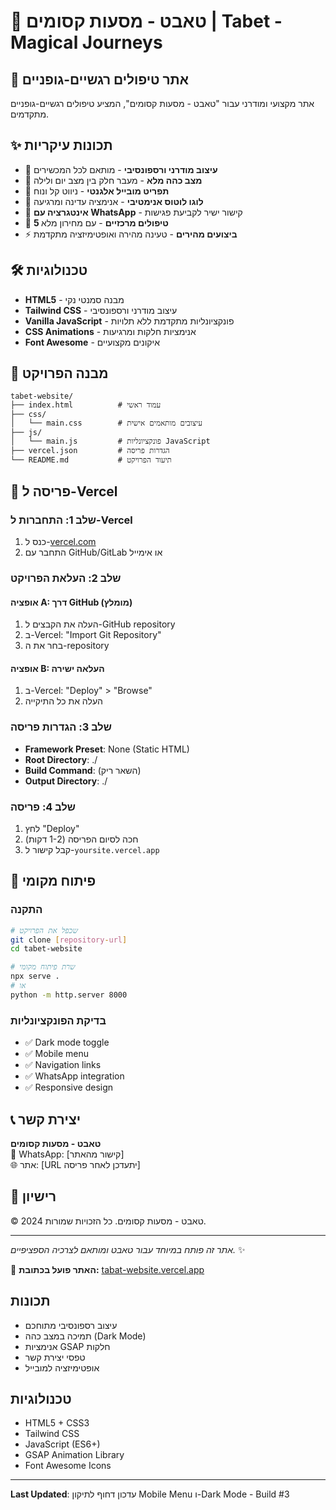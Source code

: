 # 🌸 טאבט - מסעות קסומים | Tabet - Magical Journeys

## 🌟 אתר טיפולים רגשיים-גופניים 

אתר מקצועי ומודרני עבור "טאבט - מסעות קסומים", המציע טיפולים רגשיים-גופניים מתקדמים.

## ✨ תכונות עיקריות

- 🎨 **עיצוב מודרני ורספונסיבי** - מותאם לכל המכשירים
- 🌙 **מצב כהה מלא** - מעבר חלק בין מצב יום ולילה
- 📱 **תפריט מובייל אלגנטי** - ניווט קל ונוח
- 🌸 **לוגו לוטוס אנימטיבי** - אנימציה עדינה ומרגיעה
- 💬 **אינטגרציה עם WhatsApp** - קישור ישיר לקביעת פגישות
- 🎯 **5 טיפולים מרכזיים** - עם מחירון מלא
- ⚡ **ביצועים מהירים** - טעינה מהירה ואופטימיזציה מתקדמת

## 🛠️ טכנולוגיות

- **HTML5** - מבנה סמנטי נקי
- **Tailwind CSS** - עיצוב מודרני ורספונסיבי
- **Vanilla JavaScript** - פונקציונליות מתקדמת ללא תלויות
- **CSS Animations** - אנימציות חלקות ומרגיעות
- **Font Awesome** - איקונים מקצועיים

## 📁 מבנה הפרויקט

```
tabet-website/
├── index.html          # עמוד ראשי
├── css/
│   └── main.css        # עיצובים מותאמים אישית
├── js/
│   └── main.js         # פונקציונליות JavaScript
├── vercel.json         # הגדרות פריסה
└── README.md           # תיעוד הפרויקט
```

## 🚀 פריסה ל-Vercel

### שלב 1: התחברות ל-Vercel
1. כנס ל-[vercel.com](https://vercel.com)
2. התחבר עם GitHub/GitLab או אימייל

### שלב 2: העלאת הפרויקט
#### אופציה A: דרך GitHub (מומלץ)
1. העלה את הקבצים ל-GitHub repository
2. ב-Vercel: "Import Git Repository"
3. בחר את ה-repository

#### אופציה B: העלאה ישירה
1. ב-Vercel: "Deploy" > "Browse"
2. העלה את כל התיקייה

### שלב 3: הגדרות פריסה
- **Framework Preset**: None (Static HTML)
- **Root Directory**: ./
- **Build Command**: (השאר ריק)
- **Output Directory**: ./

### שלב 4: פריסה
1. לחץ "Deploy"
2. חכה לסיום הפריסה (1-2 דקות)
3. קבל קישור ל-`yoursite.vercel.app`

## 🔧 פיתוח מקומי

### התקנה
```bash
# שכפל את הפרויקט
git clone [repository-url]
cd tabet-website

# שרת פיתוח מקומי
npx serve .
# או
python -m http.server 8000
```

### בדיקת הפונקציונליות
- ✅ Dark mode toggle
- ✅ Mobile menu
- ✅ Navigation links
- ✅ WhatsApp integration
- ✅ Responsive design

## 📞 יצירת קשר

**טאבט - מסעות קסומים**  
📱 WhatsApp: [קישור מהאתר]  
🌐 אתר: [URL יתעדכן לאחר פריסה]

## 📝 רישיון

© 2024 טאבט - מסעות קסומים. כל הזכויות שמורות.

---

*אתר זה פותח במיוחד עבור טאבט ומותאם לצרכיה הספציפיים.* ✨

🚀 **האתר פועל בכתובת:** [tabat-website.vercel.app](https://tabat-website.vercel.app) 

## תכונות
- עיצוב רספונסיבי מתוחכם
- תמיכה במצב כהה (Dark Mode)
- אנימציות GSAP חלקות
- טפסי יצירת קשר
- אופטימיזציה למובייל

## טכנולוגיות
- HTML5 + CSS3
- Tailwind CSS
- JavaScript (ES6+)
- GSAP Animation Library
- Font Awesome Icons

---

**Last Updated**: עדכון דחוף לתיקון Mobile Menu ו-Dark Mode - Build #3 